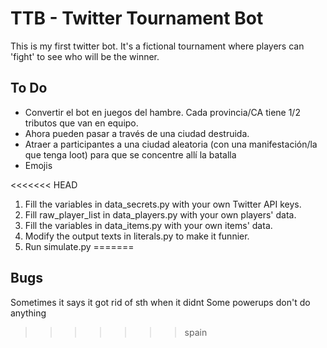 # TTB - Twitter Tournament Bot

This is my first twitter bot. It's a fictional tournament where players can 'fight' to see who will be the winner.

## To Do
- Convertir el bot en juegos del hambre. Cada provincia/CA tiene 1/2 tributos que van en equipo.
- Ahora pueden pasar a través de una ciudad destruida.
- Atraer a participantes a una ciudad aleatoria (con una manifestación/la que tenga loot) para que se concentre allí la batalla
- Emojis

<<<<<<< HEAD
1. Fill the variables in data_secrets.py with your own Twitter API keys.
2. Fill raw_player_list in data_players.py with your own players' data.
3. Fill the variables in data_items.py with your own items' data.
4. Modify the output texts in literals.py to make it funnier.
5. Run simulate.py
=======
## Bugs
Sometimes it says it got rid of sth when it didnt
Some powerups don't do anything
>>>>>>> spain

